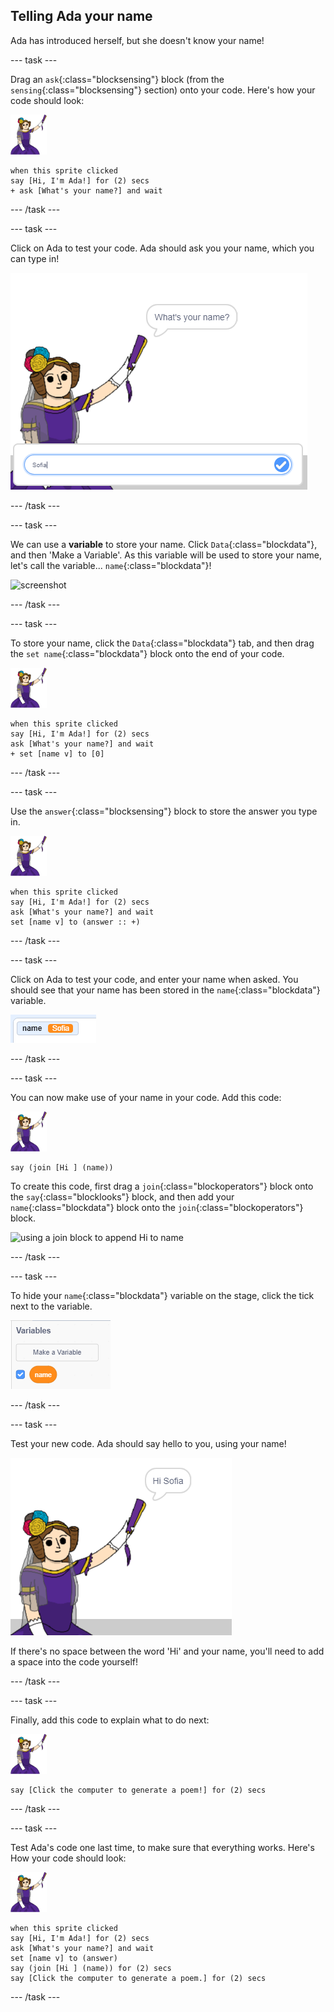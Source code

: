 ## Telling Ada your name

Ada has introduced herself, but she doesn't know your name!

--- task ---

Drag an `ask`{:class="blocksensing"} block (from the `sensing`{:class="blocksensing"} section) onto your code. Here's how your code should look:

![ada sprite](images/ada-sprite.png)

```blocks
when this sprite clicked
say [Hi, I'm Ada!] for (2) secs
+ ask [What's your name?] and wait
```

--- /task ---

--- task ---

Click on Ada to test your code. Ada should ask you your name, which you can type in!

![ada sprite asking whats your name](images/poetry-input.png)

--- /task ---

--- task ---

We can use a __variable__ to store your name. Click `Data`{:class="blockdata"}, and then 'Make a Variable'. As this variable will be used to store your name, let's call the variable... `name`{:class="blockdata"}!

![screenshot](images/poetry-name.png)

--- /task ---

--- task ---

To store your name, click the `Data`{:class="blockdata"} tab, and then drag the `set name`{:class="blockdata"} block onto the end of your code.

![ada sprite](images/ada-sprite.png)

```blocks
when this sprite clicked
say [Hi, I'm Ada!] for (2) secs
ask [What's your name?] and wait
+ set [name v] to [0]
```

--- /task ---

--- task ---

Use the `answer`{:class="blocksensing"} block to store the answer you type in.

![ada sprite](images/ada-sprite.png)

```blocks
when this sprite clicked
say [Hi, I'm Ada!] for (2) secs
ask [What's your name?] and wait
set [name v] to (answer :: +)
```

--- /task ---

--- task ---

Click on Ada to test your code, and enter your name when asked. You should see that your name has been stored in the `name`{:class="blockdata"} variable.

![screenshot](images/poetry-name-test.png)

--- /task ---

--- task ---

You can now make use of your name in your code. Add this code:

![ada sprite](images/ada-sprite.png)

```blocks
say (join [Hi ] (name))
```

To create this code, first drag a `join`{:class="blockoperators"} block onto the `say`{:class="blocklooks"} block, and then add your `name`{:class="blockdata"} block onto the `join`{:class="blockoperators"} block.

![using a join block to append Hi to name](images/poetry-join.png)

--- /task ---

--- task ---

To hide your `name`{:class="blockdata"} variable on the stage, click the tick next to the variable.

![tick name variable](images/poetry-tick.png)

--- /task ---

--- task ---

Test your new code. Ada should say hello to you, using your name!

![screenshot](images/poetry-name-test2.png)

If there's no space between the word 'Hi' and your name, you'll need to add a space into the code yourself!

--- /task ---

--- task ---

Finally, add this code to explain what to do next:

![ada sprite](images/ada-sprite.png)

```blocks
say [Click the computer to generate a poem!] for (2) secs
```

--- /task ---

--- task ---

Test Ada's code one last time, to make sure that everything works. Here's How your code should look:

![ada sprite](images/ada-sprite.png)

```blocks
when this sprite clicked
say [Hi, I'm Ada!] for (2) secs
ask [What's your name?] and wait
set [name v] to (answer)
say (join [Hi ] (name)) for (2) secs 
say [Click the computer to generate a poem.] for (2) secs 
```


--- /task ---
